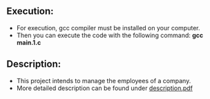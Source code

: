 ## Execution:
 - For execution, gcc compiler must be installed on your computer.
-  Then you can execute the code with the following command:
    **gcc main.1.c**

## Description:
- This project intends to manage the employees of a company.
- More detailed description can be found under [description.pdf](https://github.com/esragokk/employee-management-sysytem/blob/main/description.pdf)
